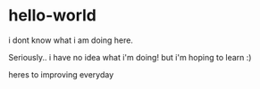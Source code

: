 # hello-world
i dont know what i am doing here.

Seriously.. i have no idea what i'm doing! but i'm hoping to learn :)

heres to improving everyday
